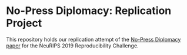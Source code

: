 # No-Press Diplomacy: Replication Project

This repository holds our replication attempt of the [No-Press Diplomacy paper](https://arxiv.org/abs/1909.02128) for the NeuRIPS 2019 Reproducibility Challenge.  
